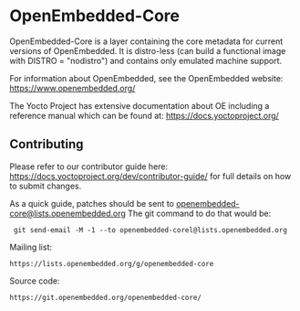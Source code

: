 OpenEmbedded-Core
=================

OpenEmbedded-Core is a layer containing the core metadata for current versions
of OpenEmbedded. It is distro-less (can build a functional image with
DISTRO = "nodistro") and contains only emulated machine support.

For information about OpenEmbedded, see the OpenEmbedded website:
    https://www.openembedded.org/

The Yocto Project has extensive documentation about OE including a reference manual
which can be found at:
    https://docs.yoctoproject.org/


Contributing
------------

Please refer to our contributor guide here: https://docs.yoctoproject.org/dev/contributor-guide/
for full details on how to submit changes.

As a quick guide, patches should be sent to openembedded-core@lists.openembedded.org
The git command to do that would be:

     git send-email -M -1 --to openembedded-corel@lists.openembedded.org

Mailing list:

    https://lists.openembedded.org/g/openembedded-core

Source code:

    https://git.openembedded.org/openembedded-core/
